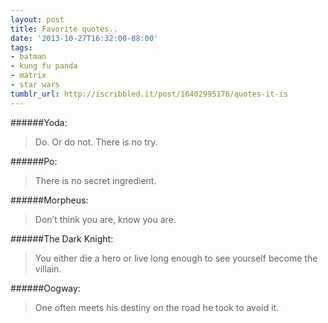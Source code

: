 ```yaml
---
layout: post
title: Favorite quotes..
date: '2013-10-27T16:32:00-08:00'
tags:
- batman
- kung fu panda
- matrix
- star wars
tumblr_url: http://iscribbled.it/post/16402995176/quotes-it-is
---
```

######Yoda:
> Do. Or do not. There is no try.

######Po:
>There is no secret ingredient.

######Morpheus:
>Don’t think you are, know you are.

######The Dark Knight:
>You either die a hero or live long enough to see yourself become the villain.

######Oogway:
>One often meets his destiny on the road he took to avoid it.
